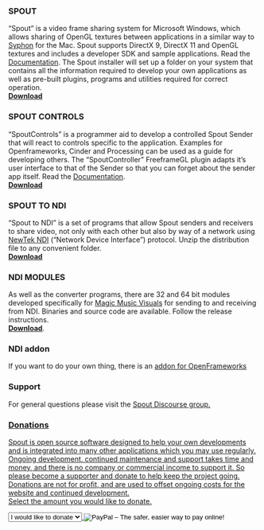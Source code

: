 ### SPOUT

“Spout” is a video frame sharing system for Microsoft Windows, which allows sharing of OpenGL textures between applications in a similar way to [Syphon](http://syphon.v002.info/) for the Mac. Spout supports DirectX 9, DirectX 11 and OpenGL textures and includes a developer SDK and sample applications. Read the [Documentation](https://github.com/leadedge/Spout2/blob/master/SpoutSDK/Documentation/SpoutSDK.pdf). The Spout installer will set up a folder on your system that contains all the information required to develop your own applications as well as pre-built plugins, programs and utilities required for correct operation.  
**[Download](https://github.com/leadedge/Spout2/releases/download/2.006/Spout_2006_update-3.zip)**  
 

### SPOUT CONTROLS

“SpoutControls” is a programmer aid to develop a controlled Spout Sender that will react to controls specific to the application. Examples for Openframeworks, Cinder and Processing can be used as a guide for developing others. The “SpoutController” FreeframeGL plugin adapts it’s user interface to that of the Sender so that you can forget about the sender app itself. Read the [Documentation](https://github.com/leadedge/SpoutControls/blob/master/SpoutControls.pdf).  
**<a href="https://github.com/leadedge/SpoutControls/releases/" target="_blank"> Download</a>**  

### SPOUT TO NDI

“Spout to NDI” is a set of programs that allow Spout senders and receivers to share video, not only with each other but also by way of a network using <a href="https://newtek.com/ndi" target="_blank">NewTek NDI</a> (“Network Device Interface”) protocol. Unzip the distribution file to any convenient folder.  
**[Download]()**  


### NDI MODULES

As well as the converter programs, there are 32 and 64 bit modules developed specifically for [Magic Music Visuals](https://magicmusicvisuals.com) for sending to and receiving from NDI. Binaries and source code are available. Follow the release instructions.  
**[Download](https://github.com/leadedge/MagicNDI/releases)**. 


### NDI addon
If you want to do your own thing, there is an <a href="https://github.com/leadedge/ofxNDI/" target="_blank">addon for OpenFrameworks</a>  

### Support  
For general questions please visit the <a href="https://spout.discourse.group/" target="_blank">Spout Discourse group.  
 
### Donations  
Spout is open source software designed to help your own developments and is integrated into many other applications which you may use regularly. Ongoing development, continued maintenance and support takes time and money, and there is no company or commercial income to support it. So please become a supporter and donate to help keep the project going. Donations are not for profit, and are used to offset ongoing costs for the website and continued development.  
Select the amount you would like to donate.  
<form action="https://www.paypal.com/cgi-bin/webscr" method="post" target="_top"><input name="cmd" type="hidden" value="_s-xclick" />
<input type="hidden" />
<select name="hosted_button_id" size="1">
<option value="ELERGSYMBQ7AY">I would like to donate</option>
<option value="ELERGSYMBQ7AY">$10</option>
<option value="W744NJV85V35L">$20</option>
<option value="CEBT3ZXWYL85C">$30</option>
<option value="8WXVVDDXH2MVS">$50</option>
<option value="FPUTNLLRVU8GS">$100</option>
<option value="D9YW6QCYPYF4C">$150</option>
<option value="K2FVPYE9653BN">$200</option>
<option value="3J48EZ3PX73A8">$250</option>
</select>
<input alt="PayPal – The safer, easier way to pay online!" name="submit" src="https://www.paypalobjects.com/en_AU/i/btn/btn_donate_SM.gif" type="image" />
<img style="display: none !important;" hidden="" src="https://www.paypalobjects.com/en_AU/i/scr/pixel.gif" alt="" width="1" height="1" border="0" /></form>




